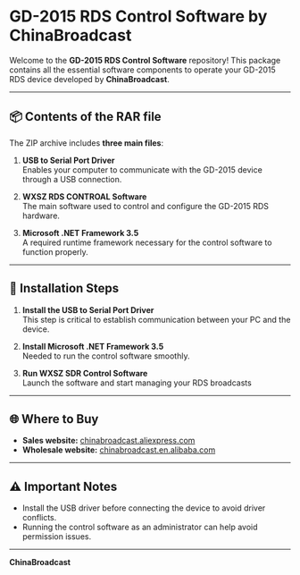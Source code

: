 # GD-2015 RDS Control Software by ChinaBroadcast

Welcome to the **GD-2015 RDS Control Software** repository! This package contains all the essential software components to operate your GD-2015 RDS device developed by **ChinaBroadcast**.

---

## 📦 Contents of the RAR file

The ZIP archive includes **three main files**:

1. **USB to Serial Port Driver**  
   Enables your computer to communicate with the GD-2015 device through a USB connection.  

2. **WXSZ RDS CONTROAL Software**  
   The main software used to control and configure the GD-2015 RDS hardware.  

3. **Microsoft .NET Framework 3.5**  
   A required runtime framework necessary for the control software to function properly.  

---

## 🚀 Installation Steps

1. **Install the USB to Serial Port Driver**  
   This step is critical to establish communication between your PC and the device.

2. **Install Microsoft .NET Framework 3.5**  
   Needed to run the control software smoothly.

3. **Run WXSZ SDR Control Software**  
   Launch the software and start managing your RDS broadcasts

---

## 🌐 Where to Buy

- **Sales website:** [chinabroadcast.aliexpress.com](https://chinabroadcast.aliexpress.com/)  
- **Wholesale website:** [chinabroadcast.en.alibaba.com](https://chinabroadcast.en.alibaba.com/)

---

## ⚠️ Important Notes

- Install the USB driver before connecting the device to avoid driver conflicts.  
- Running the control software as an administrator can help avoid permission issues.

---

**ChinaBroadcast**

